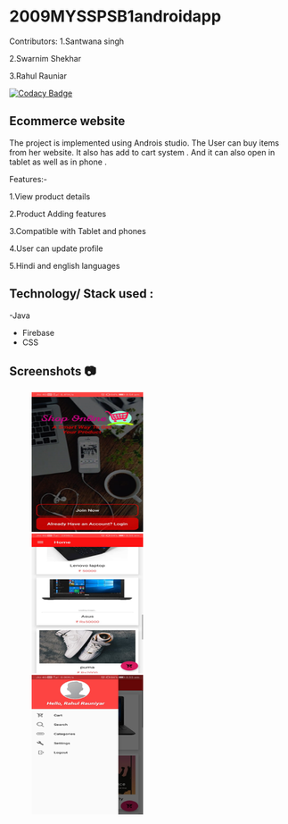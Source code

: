 # 2009MYSSPSB1androidapp

Contributors:
1.Santwana singh

2.Swarnim Shekhar

3.Rahul Rauniar



[![Codacy Badge](https://app.codacy.com/project/badge/Grade/3e93da1f0faf4e4d9c0488c14d19e838)](https://www.codacy.com/gh/99002451/2009MYSSPSB1androidapp/dashboard?utm_source=github.com&amp;utm_medium=referral&amp;utm_content=99002451/2009MYSSPSB1androidapp&amp;utm_campaign=Badge_Grade)



## Ecommerce website
The project is implemented using Androis studio. The User can buy items from her website. It also has add to cart system . And it can also open in tablet as well as in phone . 

Features:-

1.View product details


2.Product Adding features


3.Compatible with Tablet and phones


4.User can update profile


5.Hindi and english languages

## Technology/ Stack used :
-Java
- Firebase
- CSS

## Screenshots :camera:
<p><img src="/projectscreenshots/image6.png" width="200" height="250" hspace=40>
  <img src="/projectscreenshots/image3.png" width="200" height="250" hspace=40>
  <img src="/projectscreenshots/image4.png" width="200" height="250" hspace=40>
</p>






